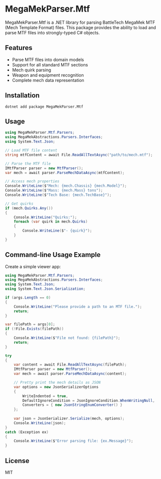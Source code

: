 # MegaMekParser.Mtf

MegaMekParser.Mtf is a .NET library for parsing BattleTech MegaMek MTF (Mech Template Format) files. This package provides the ability to load and parse MTF files into strongly-typed C# objects.

## Features

- Parse MTF files into domain models
- Support for all standard MTF sections
- Mech quirk parsing
- Weapon and equipment recognition
- Complete mech data representation

## Installation

```
dotnet add package MegaMekParser.Mtf
```

## Usage

```csharp
using MegaMekParser.Mtf.Parsers;
using MegaMekAbstractions.Parsers.Interfaces;
using System.Text.Json;

// Load MTF file content
string mtfContent = await File.ReadAllTextAsync("path/to/mech.mtf");

// Parse the MTF file
IMtfParser parser = new MtfParser();
var mech = await parser.ParseMechDataAsync(mtfContent);

// Access mech properties
Console.WriteLine($"Mech: {mech.Chassis} {mech.Model}");
Console.WriteLine($"Mass: {mech.Mass} tons");
Console.WriteLine($"Tech Base: {mech.TechBase}");

// Get quirks
if (mech.Quirks.Any())
{
    Console.WriteLine("Quirks:");
    foreach (var quirk in mech.Quirks)
    {
        Console.WriteLine($"- {quirk}");
    }
}
```

## Command-line Usage Example

Create a simple viewer app:

```csharp
using MegaMekParser.Mtf.Parsers;
using MegaMekAbstractions.Parsers.Interfaces;
using System.Text.Json;
using System.Text.Json.Serialization;

if (args.Length == 0)
{
    Console.WriteLine("Please provide a path to an MTF file.");
    return;
}

var filePath = args[0];
if (!File.Exists(filePath))
{
    Console.WriteLine($"File not found: {filePath}");
    return;
}

try
{
    var content = await File.ReadAllTextAsync(filePath);
    IMtfParser parser = new MtfParser();
    var mech = await parser.ParseMechDataAsync(content);

    // Pretty print the mech details as JSON
    var options = new JsonSerializerOptions
    {
        WriteIndented = true,
        DefaultIgnoreCondition = JsonIgnoreCondition.WhenWritingNull,
        Converters = { new JsonStringEnumConverter() }
    };
    
    var json = JsonSerializer.Serialize(mech, options);
    Console.WriteLine(json);
}
catch (Exception ex)
{
    Console.WriteLine($"Error parsing file: {ex.Message}");
}
```

## License

MIT
